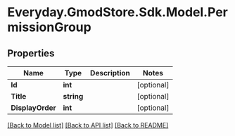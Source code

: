 # Everyday.GmodStore.Sdk.Model.PermissionGroup
## Properties

Name | Type | Description | Notes
------------ | ------------- | ------------- | -------------
**Id** | **int** |  | [optional] 
**Title** | **string** |  | [optional] 
**DisplayOrder** | **int** |  | [optional] 

[[Back to Model list]](../README.md#documentation-for-models) [[Back to API list]](../README.md#documentation-for-api-endpoints) [[Back to README]](../README.md)


